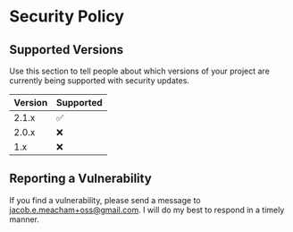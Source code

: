 # Security Policy

## Supported Versions

Use this section to tell people about which versions of your project are
currently being supported with security updates.

| Version | Supported          |
| ------- | ------------------ |
| 2.1.x   | :white_check_mark: |
| 2.0.x   | :x:                |
| 1.x     | :x:                |

## Reporting a Vulnerability

If you find a vulnerability, please send a message to jacob.e.meacham+oss@gmail.com. I will do my best to respond in a timely manner.
